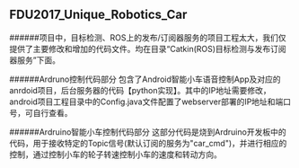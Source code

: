 ## FDU2017_Unique_Robotics_Car

######项目中，目标检测、ROS上的发布/订阅器服务的项目工程太大，我们仅提供了主要修改和增加的代码文件。均在目录“Catkin(ROS)目标检测与发布订阅器服务”下面。

######Ardruno控制代码部分
包含了Android智能小车语音控制App及对应的anrdoid项目，后台服务器的代码【python实现】。其中的IP地址需要修改，android项目工程目录中的Config.java文件配置了webserver部署的IP地址和端口号，可自行查看。

######Ardruino智能小车控制代码部分
这部分代码是烧到Ardruino开发板中的代码，用于接收特定的Topic信号(默认订阅的服务为"car_cmd")，并进行相应的控制，通过控制小车的轮子转速控制小车的速度和转动方向。
